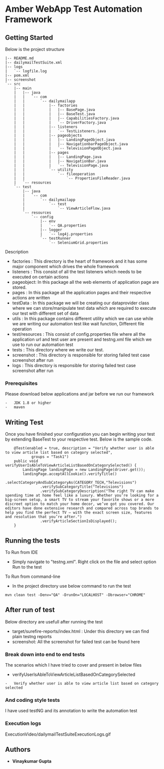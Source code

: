 # Amber WebApp Test Automation Framework

## Getting Started

Below is the project structure
```
|-- README.md
|-- dailymailTestSuite.xml
|-- logs
|   `-- logfile.log
|-- pom.xml
|-- screenshot
`-- src
    |-- main
    |   |-- java
    |   |   `-- com
    |   |       `-- dailymailapp
    |   |           |-- factories
    |   |           |   |-- BasePage.java
    |   |           |   |-- BaseTest.java
    |   |           |   |-- CapabilitiesFactory.java
    |   |           |   `-- DriverFactory.java
    |   |           |-- listeners
    |   |           |   `-- TestListeners.java
    |   |           |-- pageobjects
    |   |           |   |-- LandingPageObject.java
    |   |           |   |-- NavigationbarPageObject.java
    |   |           |   `-- TelevisionPageObject.java
    |   |           |-- pages
    |   |           |   |-- LandingPage.java
    |   |           |   |-- NavigationBar.java
    |   |           |   `-- TelevisionPage.java
    |   |           `-- utility
    |   |               `-- fileoperation
    |   |                   `-- PropertiesFileReader.java
    |   `-- resources
    `-- test
        |-- java
        |   `-- com
        |       `-- dailymailapp
        |           `-- test
        |               `-- ViewArticleFlow.java
        `-- resources
            `-- config
                |-- env
                |   `-- QA.properties
                |-- logger
                |   `-- log4j.properties
                `-- testRunner
                    `-- SeleniumGrid.properties

```
Description
-   factories : This directory is the heart of framework and it has some major component which drives the whole framework
-   listeners : This consist of all the test listeners which needs to be executed on certain actions
-   pageobject: In this package all the web elements of application page are stored.
-   pages : In this package all the application pages and their respective actions are written
-   testData : In this package we will be creating our dataprovider class where we can store/manipulate test data which are required to execute our test with different set of data
-   utils : In this package contains different utility which we can use while we are writing our automation test like wait function, Different file operation
-   test/resources : This consist of config.properties file where all the application url and test user are present and testng.xml file which we use to run our automation test
-   tests     : This directory where we write our test.
-   screenshot : This directory is responsible for storing failed test case screenshot after run
-   logs : This directory is responsible for storing failed test case screenshot after run
### Prerequisites

Please download below applications and jar before we run our framework

```
-   JDK 1.8 or higher
-   maven
```

## Writing Test

Once you have finished your configuration you can begin writing your test by extending BaseTest to your respective test. Below is the sample code.
```
    @Test(enabled = true, description = "Verify whether user is able to view article list based on category selected",
            groups = "Task1")
    public void verifyUserIsAbleToViewArticleListBasedOnCategorySelected() {
        LandingPage landingPage = new LandingPage(driver.get());
        landingPage.acceptAllCookie().verifyTitle()
                .selectCategoryAndSubCategoryAs(CATEGORY_TECH,"Televisions")
                .verifySubCategoryTitle("Televisions")
                .verifySubCategoryDescription("The right TV can make spending time at home feel like a luxury. Whether you’re looking for a big-screen setup, a smart TV to stream your favorite shows or a more discreet option to match your home decor, we’ve got you covered. Our editors have done extensive research and compared across top brands to help you find the perfect TV — with the exact screen size, features and resolution that you’re after.")
                .verifyArticleSectionIsDisplayed();
    }

```

## Running the tests

To Run from IDE
-   Simply navigate to "testng.xml".
    Right click on the file and select option Run to the test

To Run from command-line
-   In the project directory use below command to run the test
```
mvn clean test -Denv="QA" -DrunOn="LOCALHOST" -Dbrowser="CHROME"
```

## After run of test
Below directory are usefull after running the test
- target/surefire-reports/index.html : Under this directory we can find plain testng reports
- screenshot: All the screenshot for failed test can be found here

### Break down into end to end tests

The scenarios which I have tried to cover and present in below files
- verifyUserIsAbleToViewArticleListBasedOnCategorySelected

```
-   Verify whether user is able to view article list based on category selected
```

### And coding style tests

I have used testNG and its annotation to write the automation test

### Execution logs

ExecutionVideo/dailymailTestSuiteExecutionLogs.gif

## Authors

* **Vinaykumar Gupta**
